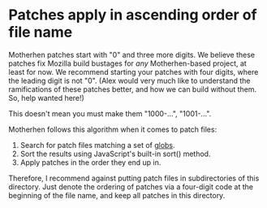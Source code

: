 # Patches apply in ascending order of file name

Motherhen patches start with "0" and three more digits.  We believe these patches fix Mozilla build bustages for _any_ Motherhen-based project, at least for now.  We recommend starting your patches with four digits, where the leading digit is not "0".  (Alex would very much like to understand the ramifications of these patches better, and how we can build without them.  So, help wanted here!)

This doesn't mean you must make them "1000-...", "1001-...".

Motherhen follows this algorithm when it comes to patch files:

1. Search for patch files matching a set of [globs](https://www.npmjs.com/package/fast-glob).
2. Sort the results using JavaScript's built-in sort() method.
3. Apply patches in the order they end up in.

Therefore, I recommend against putting patch files in subdirectories of this directory.  Just denote the ordering of patches via a four-digit code at the beginning of the file name, and keep all patches in this directory.
